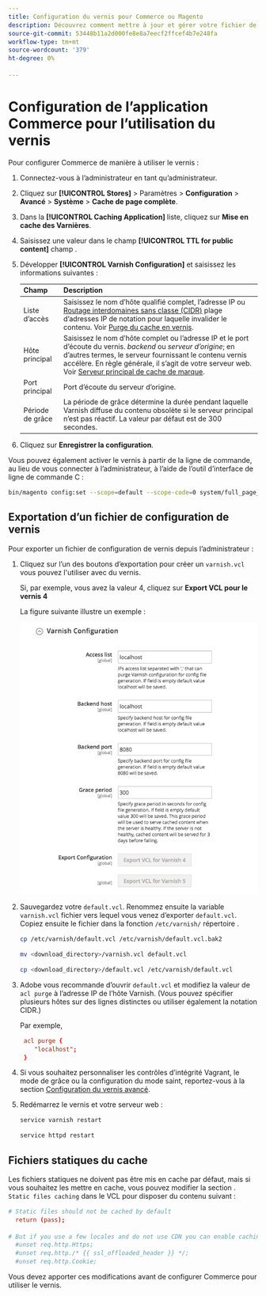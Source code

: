 ```yaml
---
title: Configuration du vernis pour Commerce ou Magento
description: Découvrez comment mettre à jour et gérer votre fichier de configuration de vernis pour l’application Commerce.
source-git-commit: 53448b11a2d000fe8e8a7eecf2ffcef4b7e248fa
workflow-type: tm+mt
source-wordcount: '379'
ht-degree: 0%

---
```



# Configuration de l’application Commerce pour l’utilisation du vernis

Pour configurer Commerce de manière à utiliser le vernis :

1. Connectez-vous à l’administrateur en tant qu’administrateur.
1. Cliquez sur **[!UICONTROL Stores]** > Paramètres > **Configuration** > **Avancé** > **Système** > **Cache de page complète**.
1. Dans la **[!UICONTROL Caching Application]** liste, cliquez sur **Mise en cache des Varnières**.
1. Saisissez une valeur dans le champ **[!UICONTROL TTL for public content]** champ .
1. Développer **[!UICONTROL Varnish Configuration]** et saisissez les informations suivantes :

   | Champ | Description |
   | ----- | ----------- |
   | Liste d’accès | Saisissez le nom d’hôte qualifié complet, l’adresse IP ou [Routage interdomaines sans classe (CIDR)](https://www.digitalocean.com/community/tutorials/understanding-ip-addresses-subnets-and-cidr-notation-for-networking) plage d’adresses IP de notation pour laquelle invalider le contenu. Voir [Purge du cache en vernis](https://varnish-cache.org/docs/3.0/tutorial/purging.html). |
   | Hôte principal | Saisissez le nom d’hôte complet ou l’adresse IP et le port d’écoute du vernis. _backend_ ou _serveur d’origine_; en d’autres termes, le serveur fournissant le contenu vernis accélère. En règle générale, il s’agit de votre serveur web. Voir [Serveur principal de cache de marque](https://www.varnish-cache.org/docs/trunk/users-guide/vcl-backends.html). |
   | Port principal | Port d’écoute du serveur d’origine. |
   | Période de grâce | La période de grâce détermine la durée pendant laquelle Varnish diffuse du contenu obsolète si le serveur principal n’est pas réactif. La valeur par défaut est de 300 secondes. |

1. Cliquez sur **Enregistrer la configuration**.

Vous pouvez également activer le vernis à partir de la ligne de commande, au lieu de vous connecter à l’administrateur, à l’aide de l’outil d’interface de ligne de commande C :

```bash
bin/magento config:set --scope=default --scope-code=0 system/full_page_cache/caching_application 2
```

## Exportation d’un fichier de configuration de vernis

Pour exporter un fichier de configuration de vernis depuis l’administrateur :

1. Cliquez sur l’un des boutons d’exportation pour créer un `varnish.vcl` vous pouvez l&#39;utiliser avec du vernis.

   Si, par exemple, vous avez la valeur 4, cliquez sur **Export VCL pour le vernis 4**

   La figure suivante illustre un exemple :

   ![Configuration de Commerce pour l’utilisation du vernis dans l’administration](../../assets/configuration/varnish-admin-22.png)

1. Sauvegardez votre `default.vcl`. Renommez ensuite la variable `varnish.vcl` fichier vers lequel vous venez d’exporter `default.vcl`. Copiez ensuite le fichier dans la fonction `/etc/varnish/` répertoire .

   ```bash
   cp /etc/varnish/default.vcl /etc/varnish/default.vcl.bak2
   ```

   ```bash
   mv <download_directory>/varnish.vcl default.vcl
   ```

   ```bash
   cp <download_directory>/default.vcl /etc/varnish/default.vcl
   ```

1. Adobe vous recommande d’ouvrir `default.vcl` et modifiez la valeur de `acl purge` à l’adresse IP de l’hôte Varnish. (Vous pouvez spécifier plusieurs hôtes sur des lignes distinctes ou utiliser également la notation CIDR.)

   Par exemple,

   ```conf
    acl purge {
       "localhost";
    }
   ```

1. Si vous souhaitez personnaliser les contrôles d’intégrité Vagrant, le mode de grâce ou la configuration du mode saint, reportez-vous à la section [Configuration du vernis avancé](config-varnish-advanced.md).

1. Redémarrez le vernis et votre serveur web :

   ```bash
   service varnish restart
   ```

   ```bash
   service httpd restart
   ```

## Fichiers statiques du cache

Les fichiers statiques ne doivent pas être mis en cache par défaut, mais si vous souhaitez les mettre en cache, vous pouvez modifier la section . `Static files caching` dans le VCL pour disposer du contenu suivant :

```conf
# Static files should not be cached by default
  return (pass);

# But if you use a few locales and do not use CDN you can enable caching static files by commenting previous line (#return (pass);) and uncommenting next 3 lines
  #unset req.http.Https;
  #unset req.http./* {{ ssl_offloaded_header }} */;
  #unset req.http.Cookie;
```

Vous devez apporter ces modifications avant de configurer Commerce pour utiliser le vernis.
